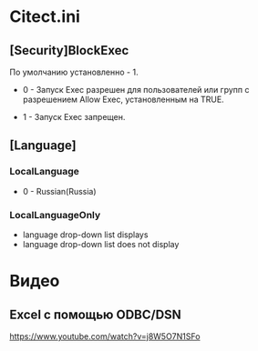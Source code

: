 ﻿# Citect.ini

## **[Security]BlockExec**

  По умолчанию установленно - 1.

  - 0 - Запуск Exec разрешен для пользователей или групп с разрешением Allow Exec, установленным на TRUE.

  - 1 - Запуск Exec запрещен.

## **[Language]**
### LocalLanguage
  - 0 - Russian(Russia)
### LocalLanguageOnly
   - language drop-down list displays 
   - language drop-down list does not display

# Видео

## Excel с помощью ODBC/DSN

https://www.youtube.com/watch?v=j8W5O7N1SFo